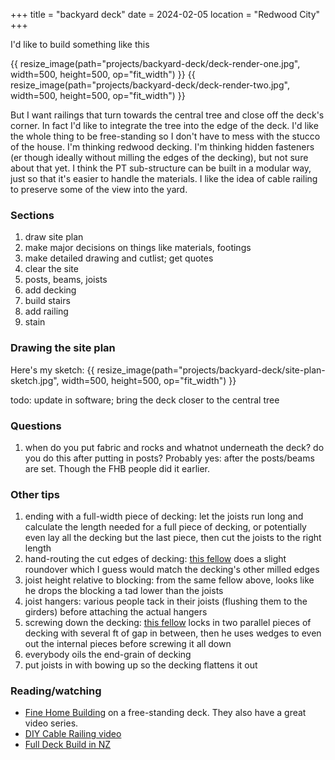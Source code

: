 +++
title = "backyard deck"
date = 2024-02-05
location = "Redwood City"
+++

I'd like to build something like this

{{ resize_image(path="projects/backyard-deck/deck-render-one.jpg", width=500, height=500, op="fit_width") }}
{{ resize_image(path="projects/backyard-deck/deck-render-two.jpg", width=500, height=500, op="fit_width") }}

But I want railings that turn towards the central tree and close off the deck's corner.
In fact I'd like to integrate the tree into the edge of the deck.
I'd like the whole thing to be free-standing so I don't have to mess with the stucco of the house.
I'm thinking redwood decking.
I'm thinking hidden fasteners (er though ideally without milling the edges of the decking), but not sure about that yet.
I think the PT sub-structure can be built in a modular way, just so that it's easier to handle the materials.
I like the idea of cable railing to preserve some of the view into the yard.


### Sections
1. draw site plan
1. make major decisions on things like materials, footings
1. make detailed drawing and cutlist; get quotes
1. clear the site
1. posts, beams, joists
1. add decking
1. build stairs
1. add railing
1. stain


### Drawing the site plan
Here's my sketch:
{{ resize_image(path="projects/backyard-deck/site-plan-sketch.jpg", width=500, height=500, op="fit_width") }}

todo: update in software; bring the deck closer to the central tree


### Questions
1. when do you put fabric and rocks and whatnot underneath the deck?
do you do this after putting in posts? Probably yes: after the posts/beams are set.
Though the FHB people did it earlier.



### Other tips
1. ending with a full-width piece of decking:
let the joists run long and calculate the length needed for a full piece of decking,
or potentially even lay all the decking but the last piece, then cut the joists to the right length
1. hand-routing the cut edges of decking:
[this fellow](https://www.youtube.com/watch?v=4b4F7Fhkl7I) does a slight roundover
which I guess would match the decking's other milled edges
1. joist height relative to blocking: 
from the same fellow above, looks like he drops the blocking a tad lower than the joists
1. joist hangers:
various people tack in their joists (flushing them to the girders) before attaching the actual hangers
1. screwing down the decking:
[this fellow](https://www.youtube.com/watch?v=3iSBTvV206c) locks in two parallel pieces of decking with several ft of gap in between,
then he uses wedges to even out the internal pieces before screwing it all down
1. everybody oils the end-grain of decking
1. put joists in with bowing up so the decking flattens it out


### Reading/watching
- [Fine Home Building](https://www.finehomebuilding.com/project-guides/decks) on a free-standing deck.
They also have a great video series.
- [DIY Cable Railing video](https://www.youtube.com/watch?v=e4XFHgxt3Cs)
- [Full Deck Build in NZ](https://www.youtube.com/watch?v=4Sw6YJOcVWk)
